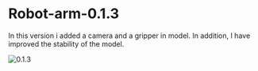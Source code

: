 # Robot-arm-0.1.3
In this version i added a camera and a gripper in model.
In addition, I have improved the stability of the model.

![0.1.3](https://img-blog.csdnimg.cn/20200321074345890.gif)
